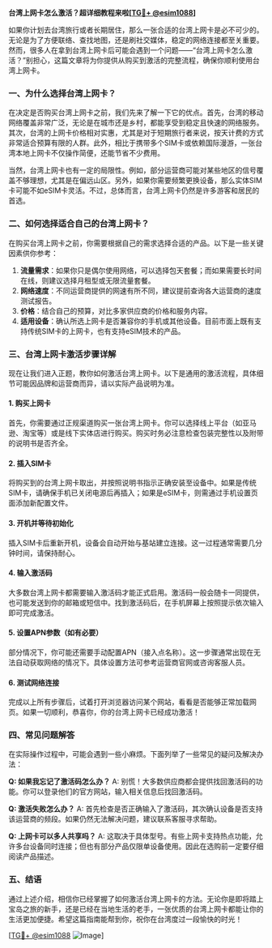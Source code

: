 **台湾上网卡怎么激活？超详细教程来啦[[TG💪+ @esim1088](https://t.me/s/esim1088)]**

如果你计划去台湾旅行或者长期居住，那么一张合适的台湾上网卡是必不可少的。无论是为了方便联络、查找地图，还是刷社交媒体，稳定的网络连接都至关重要。然而，很多人在拿到台湾上网卡后可能会遇到一个问题——“台湾上网卡怎么激活？”别担心，这篇文章将为你提供从购买到激活的完整流程，确保你顺利使用台湾上网卡。

### 一、为什么选择台湾上网卡？

在决定是否购买台湾上网卡之前，我们先来了解一下它的优点。首先，台湾的移动网络覆盖非常广泛，无论是在城市还是乡村，都能享受到稳定且快速的网络服务。其次，台湾的上网卡价格相对实惠，尤其是对于短期旅行者来说，按天计费的方式非常适合预算有限的人群。此外，相比于携带多个SIM卡或依赖国际漫游，一张台湾本地上网卡不仅操作简便，还能节省不少费用。

当然，台湾上网卡也有一定的局限性。例如，部分运营商可能对某些地区的信号覆盖不够理想，尤其是在偏远山区。另外，如果你需要频繁更换设备，那么实体SIM卡可能不如eSIM卡灵活。不过，总体而言，台湾上网卡仍然是许多游客和居民的首选。

### 二、如何选择适合自己的台湾上网卡？

在购买台湾上网卡之前，你需要根据自己的需求选择合适的产品。以下是一些关键因素供你参考：

1. **流量需求**：如果你只是偶尔使用网络，可以选择包天套餐；而如果需要长时间在线，则建议选择月租型或无限流量套餐。
2. **网络速度**：不同运营商提供的网速有所不同，建议提前查询各大运营商的速度测试报告。
3. **价格**：结合自己的预算，对比多家供应商的价格和服务内容。
4. **适用设备**：确认所选上网卡是否兼容你的手机或其他设备。目前市面上既有支持传统SIM卡的上网卡，也有支持eSIM技术的产品。

### 三、台湾上网卡激活步骤详解

现在让我们进入正题，教你如何激活台湾上网卡。以下是通用的激活流程，具体细节可能因品牌和运营商而异，请以实际产品说明为准。

#### 1. 购买上网卡
首先，你需要通过正规渠道购买一张台湾上网卡。你可以选择线上平台（如亚马逊、淘宝等）或是线下实体店进行购买。购买时务必注意检查包装完整性以及附带的说明书是否齐全。

#### 2. 插入SIM卡
将购买到的台湾上网卡取出，并按照说明书指示正确安装至设备中。如果是传统SIM卡，请确保手机已关闭电源后再插入；如果是eSIM卡，则需通过手机设置页面添加新配置文件。

#### 3. 开机并等待初始化
插入SIM卡后重新开机，设备会自动开始与基站建立连接。这一过程通常需要几分钟时间，请保持耐心。

#### 4. 输入激活码
大多数台湾上网卡都需要输入激活码才能正式启用。激活码一般会随卡一同提供，也可能发送到你的邮箱或短信中。找到激活码后，在手机屏幕上按照提示依次输入即可完成激活。

#### 5. 设置APN参数（如有必要）
部分情况下，你可能还需要手动配置APN（接入点名称）。这一步骤通常出现在无法自动获取网络的情况下。具体设置方法可参考运营商官网或咨询客服人员。

#### 6. 测试网络连接
完成以上所有步骤后，试着打开浏览器访问某个网站，看看是否能够正常加载网页。如果一切顺利，恭喜你，你的台湾上网卡已经成功激活！

### 四、常见问题解答

在实际操作过程中，可能会遇到一些小麻烦。下面列举了一些常见的疑问及解决办法：

**Q: 如果我忘记了激活码怎么办？**
A: 别慌！大多数供应商都会提供找回激活码的功能。你可以登录他们的官方网站，输入相关信息后找回激活码。

**Q: 激活失败怎么办？**
A: 首先检查是否正确输入了激活码，其次确认设备是否支持该运营商的频段。如果仍然无法解决问题，建议联系客服寻求帮助。

**Q: 上网卡可以多人共享吗？**
A: 这取决于具体型号。有些上网卡支持热点功能，允许多台设备同时连接；但也有部分产品仅限单设备使用。因此在选购前一定要仔细阅读产品描述。

### 五、结语

通过上述介绍，相信你已经掌握了如何激活台湾上网卡的方法。无论你是即将踏上宝岛之旅的新手，还是已经在当地生活的老手，一张优质的台湾上网卡都能让你的生活更加便捷。希望这篇指南能帮到你，祝你在台湾度过一段愉快的时光！

[[TG💪+ @esim1088](https://t.me/s/esim1088) ![Image](https://i.postimg.cc/4NQfJmqS/Snipaste-2025-05-13-00-14-12.png)]